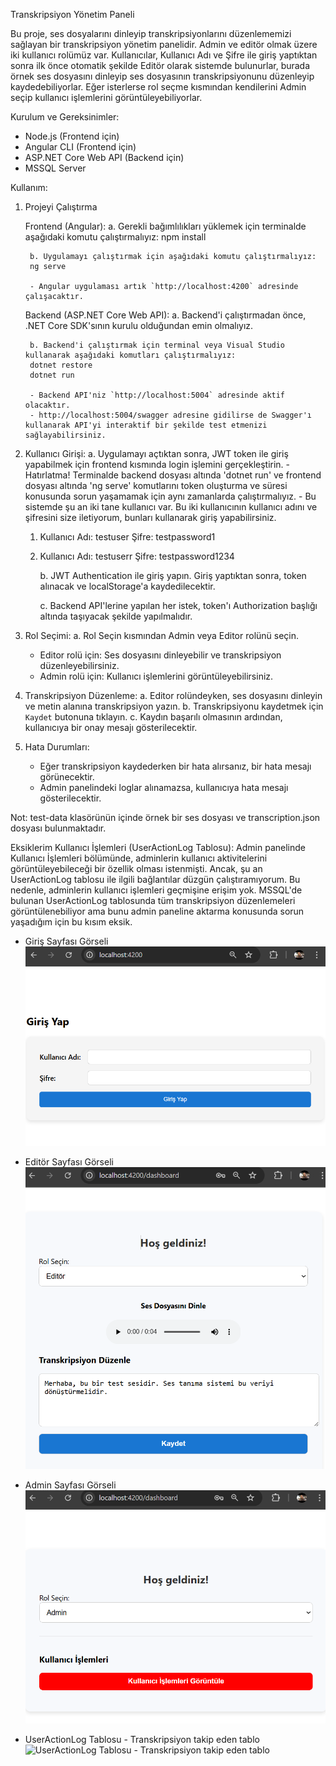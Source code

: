 Transkripsiyon Yönetim Paneli

Bu proje, ses dosyalarını dinleyip transkripsiyonlarını düzenlememizi sağlayan bir transkripsiyon yönetim panelidir. Admin ve editör olmak üzere iki kullanıcı rolümüz var. Kullanıcılar, Kullanıcı Adı ve Şifre ile giriş yaptıktan sonra ilk önce otomatik şekilde Editör olarak sistemde bulunurlar, burada örnek ses dosyasını dinleyip ses dosyasının transkripsiyonunu düzenleyip kaydedebiliyorlar. Eğer isterlerse rol seçme kısmından kendilerini Admin seçip kullanıcı işlemlerini görüntüleyebiliyorlar.

Kurulum ve Gereksinimler:
- Node.js (Frontend için)
- Angular CLI (Frontend için)
- ASP.NET Core Web API (Backend için)
- MSSQL Server

Kullanım:

1. Projeyi Çalıştırma

   Frontend (Angular):
	a. Gerekli bağımlılıkları yüklemek için terminalde aşağıdaki komutu çalıştırmalıyız:
        npm install
    
        b. Uygulamayı çalıştırmak için aşağıdaki komutu çalıştırmalıyız:  
        ng serve
    
        - Angular uygulaması artık `http://localhost:4200` adresinde çalışacaktır.

   Backend (ASP.NET Core Web API):
        a. Backend'i çalıştırmadan önce, .NET Core SDK'sının kurulu olduğundan emin olmalıyız.

        b. Backend'i çalıştırmak için terminal veya Visual Studio kullanarak aşağıdaki komutları çalıştırmalıyız:
        dotnet restore
        dotnet run
    
        - Backend API'niz `http://localhost:5004` adresinde aktif olacaktır.
        - http://localhost:5004/swagger adresine gidilirse de Swagger'ı kullanarak API'yi interaktif bir şekilde test etmenizi sağlayabilirsiniz.

2. Kullanıcı Girişi:
       a. Uygulamayı açtıktan sonra, JWT token ile giriş yapabilmek için frontend kısmında login işlemini gerçekleştirin.
       - Hatırlatma! Terminalde backend dosyası altında 'dotnet run' ve frontend dosyası altında 'ng serve' komutlarını token oluşturma ve süresi konusunda sorun yaşamamak için aynı zamanlarda çalıştırmalıyız.
       - Bu sistemde şu an iki tane kullanıcı var. Bu iki kullanıcının kullanıcı adını ve şifresini size iletiyorum, bunları kullanarak giriş yapabilirsiniz.
	1. Kullanıcı Adı: testuser Şifre: testpassword1
	2. Kullanıcı Adı: testuserr Şifre: testpassword1234

       b. JWT Authentication ile giriş yapın. Giriş yaptıktan sonra, token alınacak ve localStorage'a kaydedilecektir.

       c. Backend API'lerine yapılan her istek, token'ı Authorization başlığı altında taşıyacak şekilde yapılmalıdır.
   
3. Rol Seçimi:
      a. Rol Seçin kısmından Admin veya Editor rolünü seçin.
      - Editor rolü için: Ses dosyasını dinleyebilir ve transkripsiyon düzenleyebilirsiniz.
      - Admin rolü için: Kullanıcı işlemlerini görüntüleyebilirsiniz.

4. Transkripsiyon Düzenleme:
     a. Editor rolündeyken, ses dosyasını dinleyin ve metin alanına transkripsiyon yazın.
     b. Transkripsiyonu kaydetmek için `Kaydet` butonuna tıklayın.
     c. Kaydın başarılı olmasının ardından, kullanıcıya bir onay mesajı gösterilecektir.

5. Hata Durumları:
    - Eğer transkripsiyon kaydederken bir hata alırsanız, bir hata mesajı görünecektir.
    - Admin panelindeki loglar alınamazsa, kullanıcıya hata mesajı gösterilecektir.

Not: test-data klasörünün içinde örnek bir ses dosyası ve transcription.json dosyası bulunmaktadır.


Eksiklerim
Kullanıcı İşlemleri (UserActionLog Tablosu):
Admin panelinde Kullanıcı İşlemleri bölümünde, adminlerin kullanıcı aktivitelerini görüntüleyebileceği bir özellik olması istenmişti. Ancak, şu an UserActionLog tablosu ile ilgili bağlantılar düzgün çalıştıramıyorum. Bu nedenle, adminlerin kullanıcı işlemleri geçmişine erişim yok. MSSQL'de bulunan UserActionLog tablosunda tüm transkripsiyon düzenlemeleri görüntülenebiliyor ama bunu admin paneline aktarma konusunda sorun yaşadığım için bu kısım eksik.

- Giriş Sayfası Görseli
![Giriş Sayfası Görseli](Görseller/Giriş_ekranı.png)

- Editör Sayfası Görseli
![Editör Sayfası Görseli](Görseller/Editör_ekranı.png)

- Admin Sayfası Görseli
![Admin Sayfası Görseli](Görseller/Admin_ekranı.png)

- UserActionLog Tablosu - Transkripsiyon takip eden tablo
![UserActionLog Tablosu - Transkripsiyon takip eden tablo](Görseller/UserActionLog-Tablosu.png)


